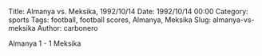 Title: Almanya vs. Meksika, 1992/10/14
Date: 1992/10/14 00:00
Category: sports
Tags: football, football scores, Almanya, Meksika
Slug: almanya-vs-meksika
Author: carbonero


Almanya 1 - 1 Meksika
